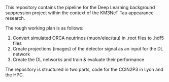 This repository contains the pipeline for the Deep Learning background suppression project within the context of the KM3NeT Tau appearance research.

The rough working plan is as follows:
1) Convert simulated ORCA neutrinos (muon/elec/tau) in .root files to .hdf5 files
2) Create projections (images) of the detector signal as an input for the DL network
3) Create the DL networks and train & evaluate their performance

The repository is structured in two parts, code for the CCIN2P3 in Lyon and the HPC.
